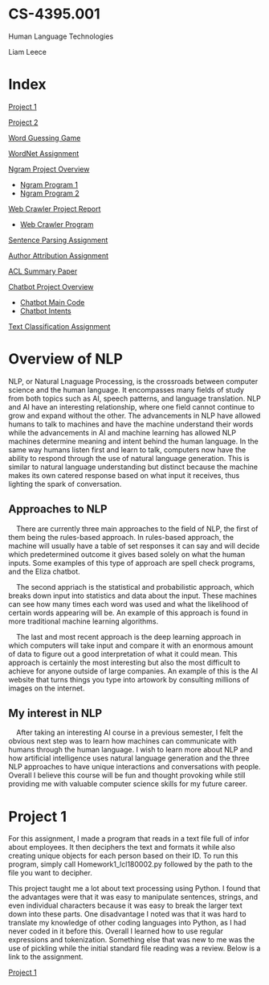 # CS-4395.001

Human Language Technologies

Liam Leece

# Index

[Project 1](https://github.com/liamleece/CS-4395.001/blob/main/Homework1_lcl180002.py)

[Project 2](https://github.com/liamleece/CS-4395.001/blob/main/lcl180002_assignment2.pdf)

[Word Guessing Game](https://github.com/liamleece/CS-4395.001/blob/main/WordGuessGame_lcl180002.py)

[WordNet Assignment](https://github.com/liamleece/CS-4395.001/blob/main/WordNet.ipynb%20-%20Colaboratory.pdf)

[Ngram Project Overview](https://github.com/liamleece/CS-4395.001/blob/main/Ngrams.pdf)
- [Ngram Program 1](https://github.com/liamleece/CS-4395.001/blob/main/Pickle.py)
- [Ngram Program 2](https://github.com/liamleece/CS-4395.001/blob/main/Ngram.py)

[Web Crawler Project Report](https://github.com/liamleece/CS-4395.001/blob/main/Webcrawler%20Project.pdf)
- [Web Crawler Program](https://github.com/liamleece/CS-4395.001/blob/main/web_crawler.py)

[Sentence Parsing Assignment](https://github.com/liamleece/CS-4395.001/blob/main/Sentence%20Parsing.pdf)

[Author Attribution Assignment](https://github.com/liamleece/CS-4395.001/blob/main/Author%20Attribution.pdf)

[ACL Summary Paper](https://github.com/liamleece/CS-4395.001/blob/main/ACL%20Summary.pdf)

[Chatbot Project Overview](https://github.com/liamleece/CS-4395.001/blob/main/Chatbot%20Report.pdf)
- [Chatbot Main Code](https://github.com/liamleece/CS-4395.001/blob/main/Chatbot.py)
- [Chatbot Intents](https://github.com/liamleece/CS-4395.001/blob/main/intents.json)

[Text Classification Assignment](https://github.com/liamleece/CS-4395.001/blob/main/Text_Classification_Kyle-Zarzana_Liam-Leece%20(1).pdf)

# Overview of NLP

NLP, or Natural Lnaguage Processing, is the crossroads between computer science and the human language. It encompasses many fields of study from both topics such as AI, speech patterns, and language translation. NLP and AI have an interesting relationship, where one field cannot continue to grow and expand without the other. The advancements in NLP have allowed humans to talk to machines and have the machine understand their words while the advancements in AI and machine learning has allowed NLP machines determine meaning and intent behind the human language. In the same way humans listen first and learn to talk, computers now have the ability to respond through the use of natural language generation. This is similar to natural language understanding but distinct because the machine makes its own catered response based on what input it receives, thus lighting the spark of conversation.

## Approaches to NLP

    There are currently three main approaches to the field of NLP, the first of them being the rules-based approach. In rules-based approach, the machine will usually have a table of set responses it can say and will decide which predetermined outcome it gives based solely on what the human inputs. Some examples of this type of approach are spell check programs, and the Eliza chatbot.

    The second appriach is the statistical and probabilistic approach, which breaks down input into statistics and data about the input. These machines can see how many times each word was used and what the likelihood of certain words appearing will be. An example of this approach is found in more traditional machine learning algorithms.

    The last and most recent approach is the deep learning approach in which computers will take input and compare it with an enormous amount of data to figure out a good interpretation of what it could mean. This approach is certainly the most interesting but also the most difficult to achieve for anyone outside of large companies. An example of this is the AI website that turns things you type into artowork by consulting millions of images on the internet.

## My interest in NLP

    After taking an interesting AI course in a previous semester, I felt the obvious next step was to learn how machines can communicate with humans through the human language. I wish to learn more about NLP and how artificial intelligence uses natural language generation and the three NLP approaches to have unique interactions and conversations with people. Overall I believe this course will be fun and thought provoking while still providing me with valuable computer science skills for my future career.
    
# Project 1

For this assignment, I made a program that reads in a text file full of infor about employees. It then deciphers the text and formats it while also creating unique objects for each person based on their ID. To run this program, simply call Homework1_lcl180002.py followed by the path to the file you want to decipher.

  This project taught me a lot about text processing using Python. I found that the advantages were that it was easy to manipulate sentences, strings, and even individual characters because it was easy to break the larger text down into these parts. One disadvantage I noted was that it was hard to translate my knowledge of other coding languages into Python, as I had never coded in it before this. Overall I learned how to use regular expressions and tokenization. Something else that was new to me was the use of pickling while the initial standard file reading was a review. Below is a link to the assignment.

[Project 1](https://github.com/liamleece/CS-4395.001/blob/main/Homework1_lcl180002.py)

